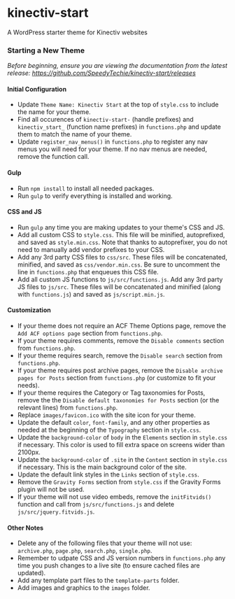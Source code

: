 # kinectiv-start
A WordPress starter theme for Kinectiv websites

### Starting a New Theme
*Before beginning, ensure you are viewing the documentation from the latest release: https://github.com/SpeedyTechie/kinectiv-start/releases*

#### Initial Configuration
* Update `Theme Name: Kinectiv Start` at the top of `style.css` to include the name for your theme.
* Find all occurences of `kinectiv-start-` (handle prefixes) and `kinectiv_start_` (function name prefixes) in `functions.php` and update them to match the name of your theme.
* Update `register_nav_menus()` in `functions.php` to register any nav menus you will need for your theme. If no nav menus are needed, remove the function call.

#### Gulp
* Run `npm install` to install all needed packages.
* Run `gulp` to verify everything is installed and working.

#### CSS and JS
* Run `gulp` any time you are making updates to your theme's CSS and JS.
* Add all custom CSS to `style.css`. This file will be minified, autoprefixed, and saved as `style.min.css`. Note that thanks to autoprefixer, you do not need to manually add vendor prefixes to your CSS.
* Add any 3rd party CSS files to `css/src`. These files will be concatenated, minified, and saved as `css/vendor.min.css`. Be sure to uncomment the line in `functions.php` that enqueues this CSS file.
* Add all custom JS functions to `js/src/functions.js`. Add any 3rd party JS files to `js/src`. These files will be concatenated and minified (along with `functions.js`) and saved as `js/script.min.js`.

#### Customization
* If your theme does not require an ACF Theme Options page, remove the `Add ACF options page` section from `functions.php`.
* If your theme requires comments, remove the `Disable comments` section from `functions.php`.
* If your theme requires search, remove the `Disable search` section from `functions.php`.
* If your theme requires post archive pages, remove the `Disable archive pages for Posts` section from `functions.php` (or customize to fit your needs).
* If your theme requires the Category or Tag taxonomies for Posts, remove the the `Disable default taxonomies for Posts` section (or the relevant lines) from `functions.php`.
* Replace `images/favicon.ico` with the site icon for your theme.
* Update the default `color`, `font-family`, and any other properties as needed at the beginning of the `Typography` section in `style.css`.
* Update the `background-color` of `body` in the `Elements` section in `style.css` if necessary. This color is used to fill extra space on screens wider than 2100px.
* Update the `background-color` of `.site` in the `Content` section in `style.css` if necessary. This is the main background color of the site.
* Update the default link styles in the `Links` section of `style.css`.
* Remove the `Gravity Forms` section from `style.css` if the Gravity Forms plugin will not be used.
* If your theme will not use video embeds, remove the `initFitvids()` function and call from `js/src/functions.js` and delete `js/src/jquery.fitvids.js`.

#### Other Notes
* Delete any of the following files that your theme will not use: `archive.php`, `page.php`, `search.php`, `single.php`.
* Remember to udpate CSS and JS version numbers in `functions.php` any time you push changes to a live site (to ensure cached files are updated).
* Add any template part files to the `template-parts` folder.
* Add images and graphics to the `images` folder.
